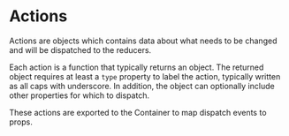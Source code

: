 # Actions
Actions are objects which contains data about what needs to be changed and will be dispatched to the reducers.

Each action is a function that typically returns an object.  The returned object requires at least a `type` property to label the action, typically written as all caps with underscore.  In addition, the object can optionally include other properties for which to dispatch.

These actions are exported to the Container to map dispatch events to props.
